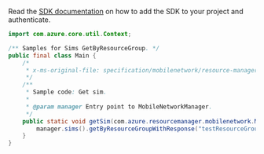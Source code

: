 Read the [SDK documentation](https://github.com/Azure/azure-sdk-for-java/blob/azure-resourcemanager-mobilenetwork_1.0.0-beta.1/sdk/mobilenetwork/azure-resourcemanager-mobilenetwork/README.md) on how to add the SDK to your project and authenticate.

```java
import com.azure.core.util.Context;

/** Samples for Sims GetByResourceGroup. */
public final class Main {
    /*
     * x-ms-original-file: specification/mobilenetwork/resource-manager/Microsoft.MobileNetwork/preview/2022-01-01-preview/examples/SimGet.json
     */
    /**
     * Sample code: Get sim.
     *
     * @param manager Entry point to MobileNetworkManager.
     */
    public static void getSim(com.azure.resourcemanager.mobilenetwork.MobileNetworkManager manager) {
        manager.sims().getByResourceGroupWithResponse("testResourceGroupName", "testSimName", Context.NONE);
    }
}
```
